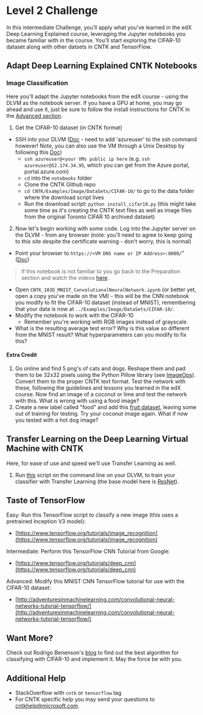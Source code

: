 # Level 2 Challenge

In this intermediate Challenge, you'll apply what you've learned in the edX Deep Learning Explained course, leveraging the Jupyter notebooks you became familiar with in the course.  You'll start exploring the CIFAR-10 dataset along with other datsets in CNTK and TensorFlow.

## Adapt Deep Learning Explained CNTK Notebooks

### Image Classification

Here you'll adapt the Jupyter notebooks from the edX course - using the DLVM as the notebook server.  If you have a GPU at home, you may go ahead and use it, just be sure to follow the install instructions for CNTK in the [Advanced section](../level3/level3_setup).

1. Get the CIFAR-10 dataset (in CNTK format)
  * SSH into your DLVM ([Doc](https://docs.microsoft.com/en-us/azure/virtual-machines/linux/tutorial-manage-vm#connect-to-vm) - need to add 'azureuser' to the ssh command however!  Note, you can also use the VM through a Unix Desktop by following this [Doc](https://docs.microsoft.com/en-us/azure/virtual-machines/linux/use-remote-desktop#install-a-desktop-environment-on-your-linux-vm))
    - `ssh azureuser@<your VMs public ip here` (e.g. `ssh azureuser@52.174.34.95`, which you can get from the Azure portal, portal.azure.com)
    - `cd` into the `notebooks` folder
    - Clone the CNTK Github repo
    - `cd CNTK/Examples/Image/DataSets/CIFAR-10/` to go to the data folder where the download script lives
    - Run the download script: `python install_cifar10.py` (this might take some time as it's creating the CNTK text files as well as image files from the original Toronto CIFAR 10 archived dataset)
2. Now let's begin working with some code.  Log into the Jupyter server on the DLVM - from any browser (note: you'll need to agree to keep going to this site despite the certificate warning - don't worry, this is normal)
  - Point your browser to `https://<VM DNS name or IP Address>:8000/`" ([Doc](https://docs.microsoft.com/en-us/azure/machine-learning/data-science-virtual-machine/dsvm-ubuntu-intro#tools-installed-on-the-data-science-virtual-machine-for-linux))
  > If this notebook is not familiar to you go back to the Preparation section and watch the videos [here](level2_prep).
  - Open `CNTK_103D_MNIST_ConvolutionalNeuralNetwork.ipynb` (or better yet, open a copy you've made on the VM) - this will be the CNN notebook you modify to fit the CIFAR-10 dataset (instead of MNIST), remembering that your data is now at `../Examples/Image/DataSets/CIFAR-10/`.
  - Modify the notebook to work with the CIFAR-10
    * Remember you're working with RGB images instead of grayscale
  - What is the resulting average test error?  Why is this value so different from the MNIST result?  What hyperparameters can you modify to fix this?

#### Extra Credit

1. Go online and find 5 png's of cats and dogs.  Reshape them and pad them to be 32x32 pixels using the Python Pillow library (see [ImageOps](http://pillow.readthedocs.io/en/3.1.x/reference/ImageOps.html)).  Convert them to the proper CNTK text format.  Test the network with these, following the guidelines and lessons you learned in the edX course.  Now find an image of a coconut or lime and test the network with this.  What is wrong with using a food image?
2. Create a new label called "food" and add this [fruit dataset](http://www.vicos.si/Downloads/FIDS30), leaving some out of training for testing.  Try your coconut image again.  What if now you tested with a hot dog image?

## Transfer Learning on the Deep Learning Virtual Machine with CNTK

Here, for ease of use and speed we'll use Transfer Learning as well.

1. Run [this](https://github.com/Microsoft/CNTK/tree/master/Examples/Image/Classification/ResNet/Python#trainresnet_cifar10py) script on the command line on your DLVM, to train your classifier with Transfer Learning (the base model here is [ResNet](https://arxiv.org/abs/1512.03385)).


## Taste of TensorFlow

Easy:  Run this TensorFlow script to classify a new image (this uses a pretrained Inception V3 model):

* [https://www.tensorflow.org/tutorials/image_recognition](https://www.tensorflow.org/tutorials/image_recognition)

Intermediate: Perform this TensorFlow CNN Tutorial from Google:

* [https://www.tensorflow.org/tutorials/deep_cnn](https://www.tensorflow.org/tutorials/deep_cnn)

Advanced:  Modify this MNIST CNN TensorFlow tutorial for use with the CIFAR-10 dataset:

* [http://adventuresinmachinelearning.com/convolutional-neural-networks-tutorial-tensorflow/](http://adventuresinmachinelearning.com/convolutional-neural-networks-tutorial-tensorflow/)

## Want More?

Check out Rodrigo Benenson's [blog](http://rodrigob.github.io/are_we_there_yet/build/classification_datasets_results.html#43494641522d3130) to find out the best algorithm for classifying with CIFAR-10 and implement it.  May the force be with you.


## Additional Help

* StackOverflow with `cntk` or `tensorflow` tag
* For CNTK specific help you may send your questions to cntkhelp@microsoft.com.
